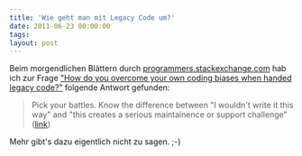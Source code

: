 ```yaml
---
title: 'Wie geht man mit Legacy Code um?'
date: 2011-06-23 00:00:00 
tags: 
layout: post
---
```

<p>Beim morgendlichen Bl&auml;ttern durch <a href="http://programmers.stackexchange.com/">programmers.stackexchange.com</a> hab ich zur Frage <a href="http://programmers.stackexchange.com/q/4028/3801">"How do you overcome your own coding biases when handed legacy code?"</a> folgende Antwort gefunden:</p>

<blockquote>Pick your battles. Know the difference between "I wouldn't write it this way" and "this creates a serious maintainence or support challenge" (<a href="http://programmers.stackexchange.com/questions/4028/how-do-you-overcome-your-own-coding-biases-when-handed-legacy-code/7896#7896">link</a>)</blockquote>

<p>Mehr gibt's dazu eigentlich nicht zu sagen. ;-)</p>
